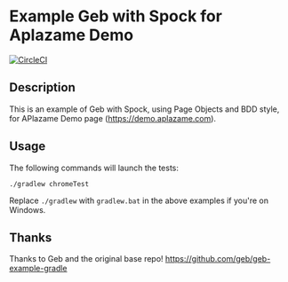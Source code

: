 # Example Geb with Spock for Aplazame Demo

[![CircleCI](https://circleci.com/gh/gopejavi/geb-spock-e2e.svg?style=svg)](https://circleci.com/gh/gopejavi/geb-spock-e2e)

## Description

This is an example of Geb with Spock, using Page Objects and BDD style, for APlazame Demo page (https://demo.aplazame.com).

## Usage

The following commands will launch the tests:

    ./gradlew chromeTest

Replace `./gradlew` with `gradlew.bat` in the above examples if you're on Windows.

## Thanks

Thanks to Geb and the original base repo! https://github.com/geb/geb-example-gradle
